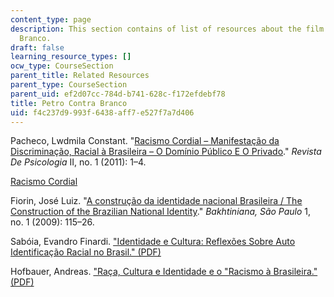 ```yaml
---
content_type: page
description: This section contains of list of resources about the film Petro Contra
  Branco.
draft: false
learning_resource_types: []
ocw_type: CourseSection
parent_title: Related Resources
parent_type: CourseSection
parent_uid: ef2d07cc-784d-b741-628c-f172efdebf78
title: Petro Contra Branco
uid: f4c237d9-993f-6438-aff7-e527f7a7d406
---
```

Pacheco, Lwdmila Constant. "[Racismo Cordial – Manifestação da Discriminação, Racial à Brasileira – O Domínio Público E O Privado](http://www.periodicos.ufc.br/psicologiaufc/article/view/82)." *Revista De Psicologia* II, no. 1 (2011): 1–4.

[Racismo Cordial](http://almanaque.folha.uol.com.br/racismocordial.htm)

Fiorin, José Luiz. "[A construção da identidade nacional Brasileira / The Construction of the Brazilian National Identity](http://revistas.pucsp.br/index.php/bakhtiniana/article/viewFile/3002/1933)." *Bakhtiniana, São Paulo* 1, no. 1 (2009): 115–26.

Sabóia, Evandro Finardi. ["Identidade e Cultura: Reflexões Sobre Auto Identificação Racial no Brasil." (PDF)](http://www.acaoeducativa.org.br/fdh/wp-content/uploads/2013/03/EvandroFSaboia.pdf)

Hofbauer, Andreas. ["Raça, Cultura e Identidade e o "Racismo à Brasileira." (PDF)](https://andreashofbauer.files.wordpress.com/2011/08/rac3a7a-cultura-e-identidade-texto-publicac3a7c3a3o2-congr-ufscar.pdf)